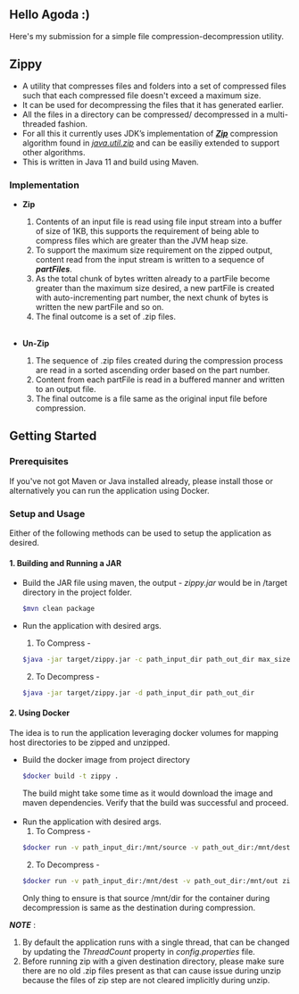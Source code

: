 ## Hello Agoda :)

Here's my submission for a simple file compression-decompression utility.

## Zippy

* A utility that compresses files and folders into a set of compressed files such that each compressed file doesn't
  exceed a maximum size.
* It can be used for decompressing the files that it has generated earlier.
* All the files in a directory can be compressed/ decompressed in a multi-threaded fashion.
* For all this it currently uses JDK’s implementation of ***[Zip](https://en.wikipedia.org/wiki/ZIP_(file_format))***
  compression algorithm found in *[
  java.util.zip](https://docs.oracle.com/en/java/javase/11/docs/api/java.base/java/util/zip/package-summary.html)*
  and can be easiliy extended to support other algorithms.
  <br>
* This is written in Java 11 and build using Maven.

### Implementation

* **Zip**

    1. Contents of an input file is read using file input stream into a buffer of size of 1KB, this supports the
       requirement of being able to compress files which are greater than the JVM heap size.
    2. To support the maximum size requirement on the zipped output, content read from the input stream is written to a
       sequence of ***partFiles***.
    3. As the total chunk of bytes written already to a partFile become greater than the maximum size desired, a new
       partFile is created with auto-incrementing part number, the next chunk of bytes is written the new partFile and
       so on.
    4. The final outcome is a set of .zip files.
       <br><br>

* **Un-Zip**
    1. The sequence of .zip files created during the compression process are read in a sorted ascending order based on
       the part number.
    2. Content from each partFile is read in a buffered manner and written to an output file.
    3. The final outcome is a file same as the original input file before compression.

## Getting Started

### Prerequisites

If you've not got Maven or Java installed already, please install those or alternatively you can run the application
using Docker.

### Setup and Usage

Either of the following methods can be used to setup the application as desired.

#### 1. Building and Running a JAR

* Build the JAR file using maven, the output - *zippy.jar* would be in /target directory in the project folder.
  ```sh
  $mvn clean package  
   ```

* Run the application with desired args.
    1. To Compress -

  ```sh
  $java -jar target/zippy.jar -c path_input_dir path_out_dir max_size
   ```
    2. To Decompress -

  ```sh
  $java -jar target/zippy.jar -d path_input_dir path_out_dir
   ```

#### 2. Using Docker

The idea is to run the application leveraging docker volumes for mapping host directories to be zipped and unzipped.

* Build the docker image from project directory
    ```sh
  $docker build -t zippy .
   ```
  The build might take some time as it would download the image and maven dependencies. Verify that the build was
  successful and proceed.
  <br><br>
* Run the application with desired args.
    1. To Compress -
    ```sh
    $docker run -v path_input_dir:/mnt/source -v path_out_dir:/mnt/dest zippy java -jar /app/target/zippy.jar -c /mnt/source /mnt/dest max_size   
    ``` 
    2. To Decompress -
    ```sh
    $docker run -v path_input_dir:/mnt/dest -v path_out_dir:/mnt/out zippy java -jar /app/target/zippy.jar -d /mnt/dest /mnt/out   
    ```
  Only thing to ensure is that source /mnt/dir for the container during decompression is same as the destination during
  compression.

***NOTE*** :

1. By default the application runs with a single thread, that can be changed by updating the *ThreadCount*
   property in *config.properties* file.
2. Before running zip with a given destination directory, please make sure there are no old .zip files present as that
   can cause issue during unzip because the files of zip step are not cleared implicitly during unzip.